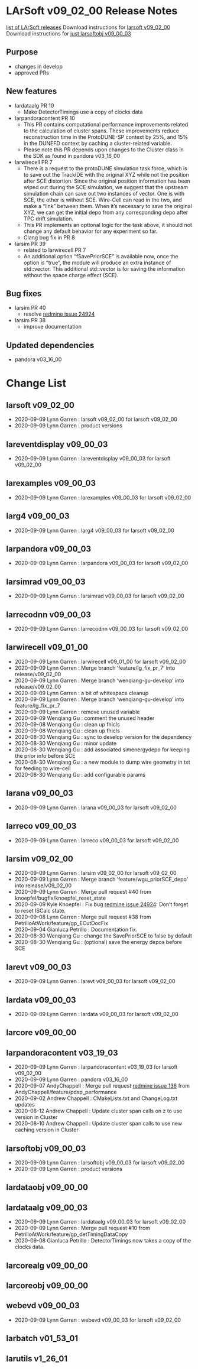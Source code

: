 LArSoft v09_02_00 Release Notes
======================================================================

[list of LArSoft releases](LArSoft_release_list)
Download instructions for [larsoft v09_02_00](http://scisoft.fnal.gov/scisoft/bundles/larsoft/v09_02_00/larsoft-v09_02_00.html)
Download instructions for [just larsoftobj v09_00_03](http://scisoft.fnal.gov/scisoft/bundles/larsoftobj/v09_00_03/larsoftobj-v09_00_03.html)

Purpose
--------------------

-   changes in develop
-   approved PRs

New features
------------------------------

-   lardataalg PR 10
    -   Make DetectorTimings use a copy of clocks data
-   larpandoracontent PR 10
    -   This PR contains computational performance improvements related to the calculation of cluster spans. These improvements reduce reconstruction time in the ProtoDUNE-SP context by 25%, and 15% in the DUNEFD context by caching a cluster-related variable.
    -   Please note this PR depends upon changes to the Cluster class in the SDK as found in pandora v03_16_00
-   larwirecell PR 7
    -   There is a request to the protoDUNE simulation task force, which is to save out the TrackIDE with the original XYZ while not the position after SCE distortion. Since the original position information has been wiped out during the SCE simulation, we suggest that the upstream simulation chain can save out two instances of vector. One is with SCE, the other is without SCE. Wire-Cell can read in the two, and make a “link” between them. When it’s necessary to save the original XYZ, we can get the initial depo from any corresponding depo after TPC drift simulation.
    -   This PR implements an optional logic for the task above, it should not change any default behavior for any experiment so far.
    -   Clang bug fix in PR 8
-   larsim PR 39
    -   related to larwirecell PR 7
    -   An additional option “fSavePriorSCE” is available now, once the option is “true”, the module will produce an extra instance of std::vector. This additional std::vector is for saving the information without the space charge effect (SCE).

Bug fixes
------------------------

-   larsim PR 40
    -   resolve [redmine issue 24924](https://cdcvs.fnal.gov/redmine/issues/24924)
-   larsim PR 38
    -   improve documentation

Updated dependencies
----------------------------------------------

-   pandora v03_16_00

Change List
============================

larsoft v09_02_00
------------------------------------------

-   2020-09-09 Lynn Garren : larsoft v09_02_00 for larsoft v09_02_00
-   2020-09-09 Lynn Garren : product versions

lareventdisplay v09_00_03
----------------------------------------------------------

-   2020-09-09 Lynn Garren : lareventdisplay v09_00_03 for larsoft v09_02_00

larexamples v09_00_03
--------------------------------------------------

-   2020-09-09 Lynn Garren : larexamples v09_00_03 for larsoft v09_02_00

larg4 v09_00_03
--------------------------------------

-   2020-09-09 Lynn Garren : larg4 v09_00_03 for larsoft v09_02_00

larpandora v09_00_03
------------------------------------------------

-   2020-09-09 Lynn Garren : larpandora v09_00_03 for larsoft v09_02_00

larsimrad v09_00_03
----------------------------------------------

-   2020-09-09 Lynn Garren : larsimrad v09_00_03 for larsoft v09_02_00

larrecodnn v09_00_03
------------------------------------------------

-   2020-09-09 Lynn Garren : larrecodnn v09_00_03 for larsoft v09_02_00

larwirecell v09_01_00
--------------------------------------------------

-   2020-09-09 Lynn Garren : larwirecell v09_01_00 for larsoft v09_02_00
-   2020-09-09 Lynn Garren : Merge branch ‘feature/lg_fix_pr_7’ into release/v09_02_00
-   2020-09-09 Lynn Garren : Merge branch ‘wenqiang-gu-develop’ into release/v09_02_00
-   2020-09-09 Lynn Garren : a bit of whitespace cleanup
-   2020-09-09 Lynn Garren : Merge branch ‘wenqiang-gu-develop’ into feature/lg_fix_pr_7
-   2020-09-09 Lynn Garren : remove unused variable
-   2020-09-09 Wenqiang Gu : comment the unused header
-   2020-09-08 Wenqiang Gu : clean up fhicls
-   2020-09-08 Wenqiang Gu : clean up fhicls
-   2020-08-30 Wenqiang Gu : sync to develop version for the dependency
-   2020-08-30 Wenqiang Gu : minor update
-   2020-08-30 Wenqiang Gu : add associated simenergydepo for keeping the prior info before SCE
-   2020-08-30 Wenqiang Gu : a new module to dump wire geometry in txt for feeding to wire-cell
-   2020-08-30 Wenqiang Gu : add configurable params

larana v09_00_03
----------------------------------------

-   2020-09-09 Lynn Garren : larana v09_00_03 for larsoft v09_02_00

larreco v09_00_03
------------------------------------------

-   2020-09-09 Lynn Garren : larreco v09_00_03 for larsoft v09_02_00

larsim v09_02_00
----------------------------------------

-   2020-09-09 Lynn Garren : larsim v09_02_00 for larsoft v09_02_00
-   2020-09-09 Lynn Garren : Merge branch ‘feature/wgu_priorSCE_depo’ into release/v09_02_00
-   2020-09-09 Lynn Garren : Merge pull request \#40 from knoepfel/bugfix/knoepfel_reset_state
-   2020-09-09 Kyle Knoepfel : Fix bug [redmine issue 24924](https://cdcvs.fnal.gov/redmine/issues/24924): Don’t forget to reset ISCalc state.
-   2020-09-08 Lynn Garren : Merge pull request \#38 from PetrilloAtWork/feature/gp_ECutDocFix
-   2020-09-04 Gianluca Petrillo : Documentation fix.
-   2020-08-30 Wenqiang Gu : change the SavePriorSCE to false by default
-   2020-08-30 Wenqiang Gu : (optional) save the energy depos before SCE

larevt v09_00_03
----------------------------------------

-   2020-09-09 Lynn Garren : larevt v09_00_03 for larsoft v09_02_00

lardata v09_00_03
------------------------------------------

-   2020-09-09 Lynn Garren : lardata v09_00_03 for larsoft v09_02_00

larcore v09_00_00
------------------------------------------

larpandoracontent v03_19_03
--------------------------------------------------------------

-   2020-09-09 Lynn Garren : larpandoracontent v03_19_03 for larsoft v09_02_00
-   2020-09-09 Lynn Garren : pandora v03_16_00
-   2020-09-07 AndyChappell : Merge pull request [redmine issue 136](https://cdcvs.fnal.gov/redmine/issues/136) from AndyChappell/feature/pdsp_performance
-   2020-09-02 Andrew Chappell : CMakeLists.txt and ChangeLog.txt updates
-   2020-08-12 Andrew Chappell : Update cluster span calls on z to use version in Cluster
-   2020-08-10 Andrew Chappell : Update cluster span calls to use new caching version in Cluster

larsoftobj v09_00_03
------------------------------------------------

-   2020-09-09 Lynn Garren : larsoftobj v09_00_03 for larsoft v09_02_00
-   2020-09-09 Lynn Garren : product versions

lardataobj v09_00_00
------------------------------------------------

lardataalg v09_00_03
------------------------------------------------

-   2020-09-09 Lynn Garren : lardataalg v09_00_03 for larsoft v09_02_00
-   2020-09-09 Lynn Garren : Merge pull request \#10 from PetrilloAtWork/feature/gp_detTimingDataCopy
-   2020-09-08 Gianluca Petrillo : DetectorTimings now takes a copy of the clocks data.

larcorealg v09_00_00
------------------------------------------------

larcoreobj v09_00_00
------------------------------------------------

webevd v09_00_03
----------------------------------------

-   2020-09-09 Lynn Garren : webevd v09_00_03 for larsoft v09_02_00

larbatch v01_53_01
--------------------------------------------

larutils v1_26_01
------------------------------------------
